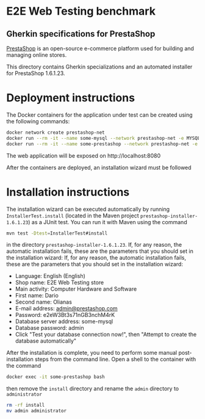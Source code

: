 E2E Web Testing benchmark
=========================

Gherkin specifications for PrestaShop
----------------------

[PrestaShop](https://prestashop.com/) is an open-source e-commerce platform used for building and managing online stores.

This directory contains Gherkin specializations and an automated installer for PrestaShop 1.6.1.23.

# Deployment instructions
The Docker containers for the application under test can be created using the following commands:

```bash
docker network create prestashop-net
docker run --rm -it --name some-mysql --network prestashop-net -e MYSQL_ROOT_PASSWORD=admin -p 3307:3306 mysql:5.7
docker run --rm -it --name some-prestashop --network prestashop-net -e DB_SERVER=some-mysql -p 8080:80 prestashop/prestashop:1.6.1.23
```

The web application will be exposed on http://localhost:8080

After the containers are deployed, an installation wizard must be followed

# Installation instructions
The installation wizard can be executed automatically by running `InstallerTest.install` (located in the Maven project `prestashop-installer-1.6.1.23`) as a JUnit test. You can run it with Maven using the command 
```bash
mvn test -Dtest=InstallerTest#install
``` 
in the directory `prestashop-installer-1.6.1.23`. If, for any reason, the automatic installation fails, these are the parameters that you should set in the installation wizard:
If, for any reason, the automatic installation fails, these are the parameters that you should set in the installation wizard:

* Language: English (English)
* Shop name: E2E Web Testing store
* Main activity: Computer Hardware and Software
* First name: Dario
* Second name: Olianas
* E-mail address: admin@prestashop.com
* Password: e2eW3Bt3s71nGB3nchM4rK
* Database server address: some-mysql
* Database password: admin
* Click "Test your database connection now!", then "Attempt to create the database automatically"

After the installation is complete, you need to perform some manual post-installation steps from the command line. 
Open a shell to the container with the command

```bash
docker exec -it some-prestashop bash
```

then remove the `install` directory and rename the `admin` directory to `administrator`

```bash
rm -rf install
mv admin administrator
```
